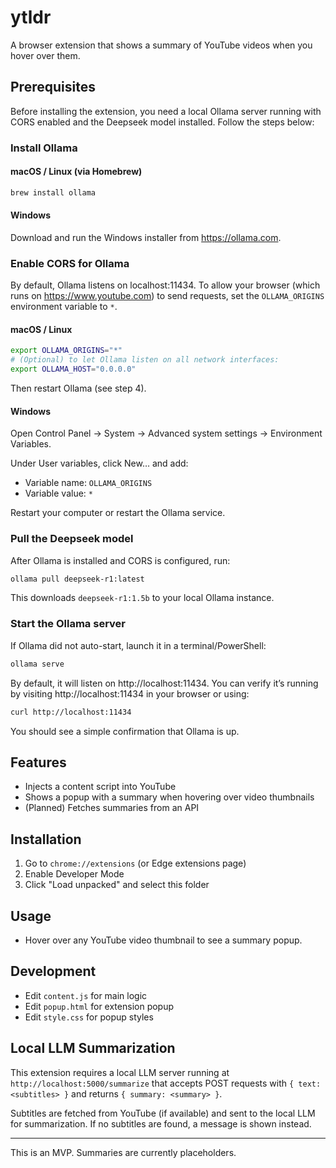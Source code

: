 # ytldr

A browser extension that shows a summary of YouTube videos when you hover over them.

## Prerequisites
Before installing the extension, you need a local Ollama server running with CORS enabled and the Deepseek model installed. Follow the steps below:

### Install Ollama

#### macOS / Linux (via Homebrew)
```bash
brew install ollama
```

#### Windows
Download and run the Windows installer from https://ollama.com.

### Enable CORS for Ollama
By default, Ollama listens on localhost:11434. To allow your browser (which runs on https://www.youtube.com) to send requests, set the `OLLAMA_ORIGINS` environment variable to `*`.

#### macOS / Linux
```bash
export OLLAMA_ORIGINS="*"
# (Optional) to let Ollama listen on all network interfaces:
export OLLAMA_HOST="0.0.0.0"
```
Then restart Ollama (see step 4).

#### Windows
Open Control Panel → System → Advanced system settings → Environment Variables.

Under User variables, click New… and add:
- Variable name: `OLLAMA_ORIGINS`
- Variable value: `*`

Restart your computer or restart the Ollama service.

### Pull the Deepseek model
After Ollama is installed and CORS is configured, run:
```bash
ollama pull deepseek-r1:latest
```
This downloads `deepseek-r1:1.5b` to your local Ollama instance.

### Start the Ollama server
If Ollama did not auto-start, launch it in a terminal/PowerShell:
```bash
ollama serve
```
By default, it will listen on http://localhost:11434. You can verify it’s running by visiting http://localhost:11434 in your browser or using:
```bash
curl http://localhost:11434
```
You should see a simple confirmation that Ollama is up.

## Features
- Injects a content script into YouTube
- Shows a popup with a summary when hovering over video thumbnails
- (Planned) Fetches summaries from an API

## Installation
1. Go to `chrome://extensions` (or Edge extensions page)
2. Enable Developer Mode
3. Click "Load unpacked" and select this folder

## Usage
- Hover over any YouTube video thumbnail to see a summary popup.

## Development
- Edit `content.js` for main logic
- Edit `popup.html` for extension popup
- Edit `style.css` for popup styles

## Local LLM Summarization
This extension requires a local LLM server running at `http://localhost:5000/summarize` that accepts POST requests with `{ text: <subtitles> }` and returns `{ summary: <summary> }`.

Subtitles are fetched from YouTube (if available) and sent to the local LLM for summarization. If no subtitles are found, a message is shown instead.

---

This is an MVP. Summaries are currently placeholders.
